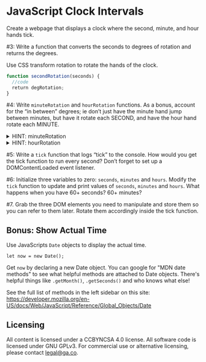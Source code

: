 # JavaScript Clock Intervals

Create a webpage that displays a clock where the
second, minute, and hour hands tick.

<!-- #1: Write CSS to have the clock face, second, minute, hour
hands all display correctly on top of the face. -->

<!-- #2: Write CSS to have the second, minute, hour
hands all display in the correct order. Make
sure the red second hand displays on top of the minute
and hour hand. -->

#3: Write a function that converts the seconds to degrees of rotation and returns the degrees.

Use CSS transform rotation to rotate the hands of the
clock.

```js
function secondRotation(seconds) {
  //code
  return degRotation;
}
```

#4: Write `minuteRotation` and `hourRotation` functions. As a bonus, account for the “in between” degrees; ie don’t just have the minute hand jump between minutes, but have it rotate each SECOND, and have the hour hand rotate each MINUTE.

<details><summary>HINT: minuteRotation</summary>
<p>

```js
function minuteRotation(minutes, seconds) {
  // first, find the total seconds by converting the minutes to seconds then adding that value to the seconds argument
  //  code here

  // there are 60sec*60min=3600 seconds in a hour
  // that means, each second needs to rotate the
  // minutehand by 360/3600=.1 degrees

  // code here to find the degrees of rotation
  // don’t forget to return the final value!

}
```
</p>
</details>

<details><summary>HINT: hourRotation</summary>
<p>

```js
function hourRotation(hours, minutes) {
  // first, find the total minutes converting the hours to minutes, then adding that value to the minutes argument
  // code here

  // there are 60min*12hr=720 minutes in a full rotation (12 hours)
  // that means, each minute needs to rotate the
  // minutehand by 360/720=.5 degrees

  // code here to find the degrees of rotation
  // don’t forget to return the final value!
}
```
</p>
</details>

#5: Write a `tick` function that logs “tick” to the console.  How would you get the tick function to run every second? Don’t forget to set up a  DOMContentLoaded event listener.

#6: Initialize three variables to zero: `seconds`, `minutes` and `hours`. Modify the `tick` function to update and print values of `seconds`, `minutes` and `hours`. What happens when you have 60+ seconds? 60+ minutes?

#7. Grab the three DOM elements you need to manipulate and store them so you can refer to them later. Rotate them accordingly inside the tick function.

## Bonus: Show Actual Time
Use JavaScripts `Date` objects to display the actual
time.

```
let now = new Date();
```

Get `now` by declaring a new Date object. You can google for "MDN date methods" to see what
helpful methods are attached to Date objects. There's helpful things like `.getMonth()`, `.getSeconds()`
and who knows what else!

See the full list of methods in the left sidebar on this site:
https://developer.mozilla.org/en-US/docs/Web/JavaScript/Reference/Global_Objects/Date

## Licensing
All content is licensed under a CC­BY­NC­SA 4.0 license.
All software code is licensed under GNU GPLv3. For commercial use or alternative licensing, please contact legal@ga.co.

